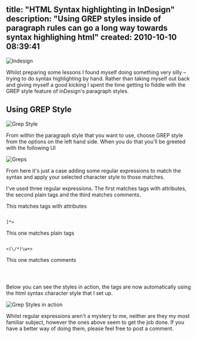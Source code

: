 title: "HTML Syntax highlighting in InDesign"
description: "Using GREP styles inside of paragraph rules can go a long way towards syntax highlighing html"
created: 2010-10-10 08:39:41
---

![Indesign](/media/2010/10/10/blogimage/Indesign.850x600.jpg)

Whilst preparing some lessons I found myself doing something very silly – trying to do syntax highlighting by hand. Rather than taking myself out back and giving myself a good kicking I spent the time getting to fiddle with the GREP style feature of inDesign's paragraph styles.

##  Using GREP Style

![Grep Style](/media/2010/10/10/blogimage/Grep_Style.850x600.jpg)

From within the paragraph style that you want to use, choose GREP style from the options on the left hand side.  When you do that you'll be greeted with the following UI

![Greps](/media/2010/10/10/blogimage/Greps.850x600.jpg)

From here it's just a case adding some regular expressions to match the syntax and apply your selected character style to those matches.

I've used three regular expressions. The first matches tags with attributes, the second plain tags and the third matches comments.

This matches tags with attributes


<code lang="regex">
<!?/?\w+\s+[^>]*>
</code>


This one matches plain tags


<code lang="regex">
<(\/*)\w+>
</code>


This one matches comments


<code lang="regex">
<!-- .+ -->
</code>


Below you can see the styles in action, the tags are now automatically using the html syntax character style that I set up.

![Grep Styles in action](/media/2010/10/10/blogimage/Grep_Styles_in_action.850x600.jpg)

Whilst regular expressions aren't a mystery to me, neither are they my most familiar subject, however the ones above seem to get the job done. If you have a better way of doing them, please feel free to post a comment.


